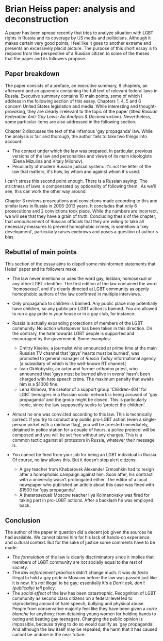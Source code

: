 # Brian Heiss paper: analysis and deconstruction
A paper has been spread recently that tries to analyze situation with LGBT rights in Russia and its coverage by US media and politicians. Although it makes certain very good points, I feel like it goes to another extreme and presents an
excessively placid picture. The purpose of this short essay is to respond from the perspective of a Russian citizen to
some of the theses that the paper and its followers propose.

## Paper breakdown
The paper consists of a preface, an executive summary, 6 chapters, an afterword and an appendix containing the full text of relevant federal laws in Russia. Executive summary contains 10 main points, some of which I address in the following section of this essay. Chapters 1, 4, 5 and 6 concern United States legislation and media. While interesting and thought-provoking, they are clearly irrelevant to the topic of the paper (titled *Russian Federation Anti-Gay Laws: An Analysis & Deconstruction*). Nevertheless, some particular items are also addressed in the following section.

Chapter 2 discusses the text of the infamous 'gay propaganda' law. While the analysis is fair and thorough, the author fails to take two things into account:
- The context under which the law was prepared. In particular, previous versions of the law and personalities and views of its main ideologists (Elena Mizulina and Vitaly Milonov).
- Peculiarity of modern Russian judicial system: it's not the letter of the law that matters, it's how, by whom and against whom it's used.

I can't stress this second point enough. There is a Russian saying: 'The strictness of laws is compensated by optionality of following them'. As we'll see, this can work the other way around.

Chapter 3 reviews prosecutions and convictions made according to this and similar laws in Russia in 2006-2013 years. It concludes that only 6 prosecutions and 2 convictions took place. While the numbers are incorrect, we will see that they have a grain of truth. Concluding thesis of the chapter, that *announcement* of Russian officials that they are *willing* to take all necessary measures to prevent homophobic crimes, is somehow a 'key development', particularly raises eyebrows and poses a question of author's bias.

## Rebuttal of main points
This section of the essay aims to dispell some misinformed statements that Heiss' paper and its followers make.

* The law never mentions or uses the word gay, lesbian, homosexual or any other LGBT identifier.
  The first edition of the law contained the word 'homosexual', and it's clearly directed at LGBT community as openly homophobic authors of the law confirmed in multiple interviews.

* Only propaganda to children is banned.
  Any public place may potentially have children, so any public pro-LGBT action is banned. You are allowed to run a gay pride in your house or in a gay club, for instance.

* Russia is actually expanding protections of members of the LGBT community.
  No action whatsoever has been taken in this direction. On the contrary, the hate towards LGBT people is supported and encouraged by the government. Some examples:
  - Dmitry Kiselev, a journalist who announced at prime time at the main Russian TV channel that 'gays' hearts must be burned', was promoted to general manager of *Russia Today* informational agency (a subsidiary of which is the well-known RT channel.)
  - Ivan Okhlobystin, an actor and former orthodox priest, who announced that 'gays must be burned alive in ovens' hasn't been charged with hate speech crime. The maximum penalty that awaits him is a $1000 fine.
  - Lena Klimova, the creator of a support group 'Children-404' for LGBT teenagers in a Russian social network is being accused of 'gay propaganda' and the group might be closed. This is particularly ironic, since the law supposedly seeks to 'protect the children'.

* Almost no one was convicted according to this law.
  This is technically correct. If you try to conduct any public pro-LGBT action (even a single-person picket with a rainbow flag), you will be arrested immediately, detained in police station for a couple of hours, a police protocol will be composed and you will be set free without any charges. This is a common tactic against all protestors in Russia, whatever their message is.

* You cannot be fired from your job for being an LGBT individual in Russia.
  Of course, no law allows this. But it doesn't stop alert citizens.
  - A gay teacher from Khabarovsk Alexander Ermoshkin had to resign after a homophobic campaign against him. Soon after, his contract with a university wasn't prolongated either. The editor of a local newspaper who published an article about this case was fined with $1500 for 'gay propaganda'.
  - A (heterosexual) Moscow teacher Ilya Kolmanovsky was fired for taking part in pro-LGBT actions. After a backlash he was employed back.

## Conclusion
The author of the paper in question did a decent job given the sources he had available. We cannot blame him for his lack of hands-on experience and cultural context. But for the sake of justice some comments have to be made:
* The *formulation* of the law is clearly discriminatory since it implies that members of LGBT community are not socially equal to the rest of society.
* The *law enforcement practices* didn't change much. It was *de facto* illegal to hold a gay pride in Moscow before the law was passed just like it is now. It's *not* illegal to be gay; essentially it's a *Don't ask, don't (publically) tell*
policy.
* The *social effect* of the law has been catastrophic. Recognition of LGBT community as second class citizens on a federal level led to skyrocketing amount of hate speech, bullying and physical abuse. People from conservative majority
feel like they have been given a *carte blanche* for anything: from detaining young women for holding hands to outing and beating gay teenagers. Changing the public opinion is impossible, because trying to do so would qualify as 'gay
propaganda'. And although the law itself may be repealed, the harm that it has caused cannot be undone in the near future.
